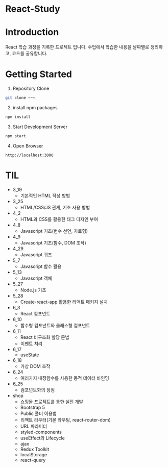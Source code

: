# React-Study

# Introduction
React 학습 과정을 기록한 프로젝트 입니다. 수업에서 학습한 내용을 날짜별로 정리하고, 코드를 공유합니다.

# Getting Started
1. Repository Clone
```bash
git clone ~~~
```

2. install npm packages
```bash
npm install
```

3. Start Development Server
```bash
npm start
```

4. Open Browser
```
http://localhost:3000
```

# TIL
- 3_19
  - 기본적인 HTML 작성 방법
- 3_25
  - HTML/CSS/JS 관계, 기초 사용 방법
- 4_2
  - HTML과 CSS를 활용한 태그 디자인 부여
- 4_8
  - Javascript 기초(변수 선언, 자료형)
- 4_9
  - Javascript 기초(함수, DOM 조작)
- 4_29
  - Javascript 퀴즈
- 5_7
  - Javascript 함수 활용
- 5_13
  - Javascript 객체
- 5_27
  - Node.js 기초
- 5_28
  - Create-react-app 활용한 리액트 패키지 설치
- 6_3
  - React 컴포넌트
- 6_10
  - 함수형 컴포넌트와 클래스형 컴포넌트
- 6_11
  - React 비구조화 할당 문법
  - 이벤트 처리
- 6_17
  - useState
- 6_18
  - 가상 DOM 조작
- 6_24
  - 여러가지 내장함수를 사용한 동적 데이터 바인딩
- 6_25
  - 컴포넌트화의 장점
- shop
  - 쇼핑몰 프로젝트를 통한 실전 개발
  - Bootstrap 5
  - Public 폴더 이용법
  - 리액트 라우터(기본 라우팅, react-router-dom)
  - URL 파라미터
  - styled-components
  - useEffect와 Lifecycle
  - ajax
  - Redux Toolkit
  - localStorage
  - react-query
